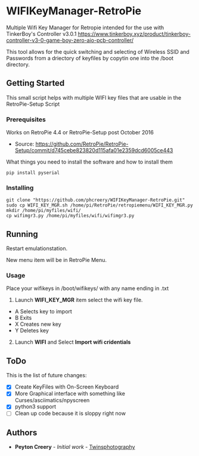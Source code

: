 # WIFIKeyManager-RetroPie

Multiple Wifi Key Manager for Retropie intended for the use with TinkerBoy's Controller v3.0.1
https://www.tinkerboy.xyz/product/tinkerboy-controller-v3-0-game-boy-zero-aio-pcb-controller/

This tool allows for the quick switching and selecting of Wireless SSID and Passwords from a driectory of keyfiles by copytin one into the /boot directory.

## Getting Started

This small script helps with multiple WIFI key files that are usable in the RetroPie-Setup Script 


### Prerequisites

Works on RetroPie 4.4 or RetroPie-Setup post October 2016
 - Source: https://github.com/RetroPie/RetroPie-Setup/commit/d745cebe823820d115afa01e2359dcd6005ce443

What things you need to install the software and how to install them
```
pip install pyserial
```

### Installing

```
git clone "https://github.com/phcreery/WIFIKeyManager-RetroPie.git"
sudo cp WIFI_KEY_MGR.sh /home/pi/RetroPie/retropiemenu/WIFI_KEY_MGR.py
mkdir /home/pi/myfiles/wifi/
cp wifimgr3.py /home/pi/myfiles/wifi/wifimgr3.py
```

## Running

Restart emulationstation.

New menu item will be in RetroPie Menu.

### Usage

Place your wifikeys in /boot/wifikeys/ with any name ending in .txt

1) Launch **WIFI_KEY_MGR** item select the wifi key file.
 - A Selects key to import
 - B Exits
 - X Creates new key
 - Y Deletes key

2) Launch **WIFI** and Select **Import wifi cridentials**

## ToDo
This is the list of future changes:

 - [x] Create KeyFiles with On-Screen Keyboard
 - [x] More Graphical interface with something like Curses/asciimatics/npyscreen
 - [x] python3 support
 - [ ] Clean up code because it is sloppy right now

## Authors

* **Peyton Creery** - *Initial work* - [Twinsphotography](https://twinsphotography.net)
